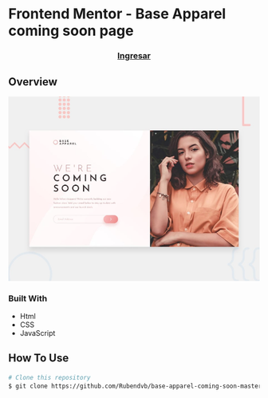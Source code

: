# Frontend Mentor - Base Apparel coming soon page

<div align="center">
  <h3>
    <a href="https://base-apparel-coming-soon-master-oujafcvrh-rubendvb.vercel.app" target="_blank">
      Ingresar
    </a>
  </h3>
</div>

## Overview

![Design preview for the Base Apparel coming soon page coding challenge](./assets/design/desktop-preview.jpg)

### Built With

- Html
- CSS
- JavaScript

## How To Use

```bash
# Clone this repository
$ git clone https://github.com/Rubendvb/base-apparel-coming-soon-master.git

```
